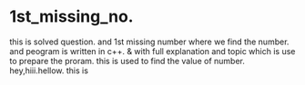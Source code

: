 # 1st_missing_no.
this is solved question.
and 1st missing number where we find the number.
and peogram is written in c++. & with full explanation and topic which is use to prepare the proram.
this is used to find the value of number.
hey,hiii.hellow. this is 
